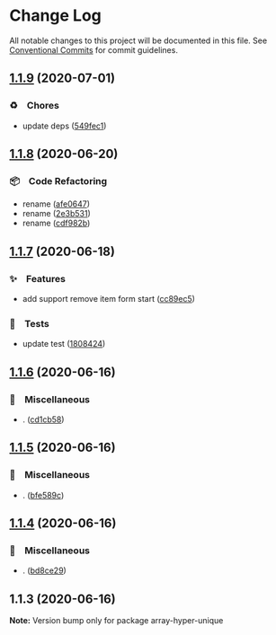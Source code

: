 # Change Log

All notable changes to this project will be documented in this file.
See [Conventional Commits](https://conventionalcommits.org) for commit guidelines.

## [1.1.9](https://github.com/bluelovers/ws-array/compare/array-hyper-unique@1.1.8...array-hyper-unique@1.1.9) (2020-07-01)


### ♻️　Chores

* update deps ([549fec1](https://github.com/bluelovers/ws-array/commit/549fec1f8672294300ad5653001882e0795363ed))





## [1.1.8](https://github.com/bluelovers/ws-array/compare/array-hyper-unique@1.1.7...array-hyper-unique@1.1.8) (2020-06-20)


### 📦　Code Refactoring

* rename ([afe0647](https://github.com/bluelovers/ws-array/commit/afe0647f9899e2f5dc74bc099fb15e347e81460a))
* rename ([2e3b531](https://github.com/bluelovers/ws-array/commit/2e3b53175c85c5535c069da13b7811a4563a8d5f))
* rename ([cdf982b](https://github.com/bluelovers/ws-array/commit/cdf982b5c665d06ad9e467c1500d82e1c233c671))





## [1.1.7](https://github.com/bluelovers/ws-array/compare/array-hyper-unique@1.1.6...array-hyper-unique@1.1.7) (2020-06-18)


### ✨　Features

* add support remove item form start ([cc89ec5](https://github.com/bluelovers/ws-array/commit/cc89ec5304b107a6d61b3ae0fd607ae9fcd34735))


### 🚨　Tests

* update test ([1808424](https://github.com/bluelovers/ws-array/commit/1808424b11efc07a60ea70e15b2fe3e45e9adca5))





## [1.1.6](https://github.com/bluelovers/ws-array/compare/array-hyper-unique@1.1.5...array-hyper-unique@1.1.6) (2020-06-16)


### 🔖　Miscellaneous

* . ([cd1cb58](https://github.com/bluelovers/ws-array/commit/cd1cb580fb89d57cb3a5083e150d6fa56db316a0))





## [1.1.5](https://github.com/bluelovers/ws-array/compare/array-hyper-unique@1.1.4...array-hyper-unique@1.1.5) (2020-06-16)


### 🔖　Miscellaneous

* . ([bfe589c](https://github.com/bluelovers/ws-array/commit/bfe589c597da1f2968eeba1ed98e8f504c1e6b82))





## [1.1.4](https://github.com/bluelovers/ws-array/compare/array-hyper-unique@1.1.3...array-hyper-unique@1.1.4) (2020-06-16)


### 🔖　Miscellaneous

* . ([bd8ce29](https://github.com/bluelovers/ws-array/commit/bd8ce293a344063948e326f5b426d1ccc860c813))





## 1.1.3 (2020-06-16)

**Note:** Version bump only for package array-hyper-unique
